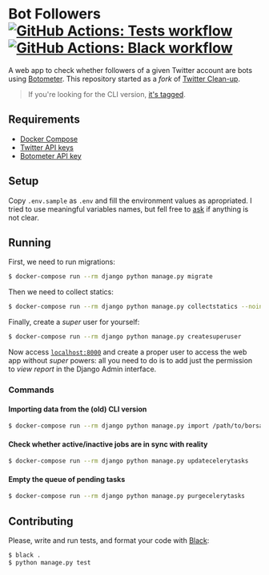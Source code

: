# Bot Followers [![GitHub Actions: Tests workflow](https://github.com/cuducos/bot-followers/workflows/Tests/badge.svg)]() [![GitHub Actions: Black workflow](https://github.com/cuducos/bot-followers/workflows/Black/badge.svg)]() 

A web app to check whether followers of a given Twitter account are bots using [Botometer](https://botometer.iuni.iu.edu/). This repository started as a _fork_ of [Twitter
Clean-up](https://github.com/cuducos/twitter-cleanup).

> If you're looking for the CLI version, [it's tagged](https://github.com/cuducos/bot-followers/tree/cli). 

## Requirements

* [Docker Compose](https://docs.docker.com/compose/)
* [Twitter API keys](https://developer.twitter.com/apps)
* [Botometer API key](https://market.mashape.com/OSoMe/botometer)

## Setup

Copy `.env.sample` as `.env` and fill the environment values as apropriated. I tried to use meaningful variables names, but fell free to [ask](https://github.com/cuducos/bot-followers/issues) if anything is not clear.
 
## Running

First, we need to run migrations:

```bash
$ docker-compose run --rm django python manage.py migrate
```

Then we need to collect statics:

```bash
$ docker-compose run --rm django python manage.py collectstatics --noinput
```

Finally, create a _super_ user for yourself:

```bash
$ docker-compose run --rm django python manage.py createsuperuser
```

Now access [`localhost:8000`](http://localhost:8000) and create a proper user to access the web app without _super_ powers: all you need to do is to add just the permission to _view report_ in the Django Admin interface.

### Commands

#### Importing data from the (old) CLI version

```bash
$ docker-compose run --rm django python manage.py import /path/to/borsalino.sqlite3
```

#### Check whether active/inactive jobs are in sync with reality

```bash
$ docker-compose run --rm django python manage.py updatecelerytasks
```

#### Empty the queue of pending tasks

```bash
$ docker-compose run --rm django python manage.py purgecelerytasks
```

## Contributing

Please, write and run tests, and format your code with [Black](https://github.com/ambv/black):

```bash
$ black .
$ python manage.py test
```
